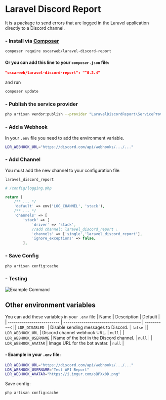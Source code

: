 # Laravel Discord Report

It is a package to send errors that are logged in the Laravel application directly to a Discord channel.

### - Install vía [Composer](https://packagist.org/packages/oscarweb/laravel-discord-report "Composer")
```sh
composer require oscarweb/laravel-discord-report
```

#### Or you can add this line to your `composer.json` file:
```json
"oscarweb/laravel-discord-report": "^0.2.4"
```
and run 
```sh
composer update
```

### - Publish the service provider
```sh
php artisan vendor:publish --provider "LaravelDiscordReport\ServiceProvider"
```

### - Add a Webhook
In your ```.env``` file you need to add the environment variable.
```sh
LDR_WEBHOOK_URL="https://discord.com/api/webhooks/.../..."
```

### - Add Channel
You must add the new channel to your configuration file: 

```laravel_discord_report```

```php
# /config/logging.php

return [
    /** ... */
    'default' => env('LOG_CHANNEL', 'stack'),
    /** ... */
    'channels' => [
        'stack' => [
            'driver' => 'stack',
            //add channel: laravel_discord_report ↓
            'channels' => ['single','laravel_discord_report'], 
            'ignore_exceptions' => false,
        ],
```

### - Save Config
```sh
php artisan config:cache
```
### - Testing

![Example Command](https://oscarweb.com.ar/github/laravel-discord-report/screenshot_laravel_discord_report.png "Example Command")

## Other environment variables
You can add these variables in your ```.env``` file
| Name                       | Description                             | Default     |
| -------------------------- | --------------------------------------- | -----------:|
| ```LDR_DISABLED ```        | Disable sending messages to Discord.    | ```false``` |
| ```LDR_WEBHOOK_URL```      | Discord channel webhook URL.            |  ```null``` |
| ```LDR_WEBHOOK_USERNAME``` | Name of the bot in the Discord channel. |  ```null``` |
| ```LDR_WEBHOOK_AVATAR```   | Image URL for the bot avatar.           |  ```null``` |

#### - Example in your ```.env``` file:
```sh
LDR_WEBHOOK_URL="https://discord.com/api/webhooks/.../..."
LDR_WEBHOOK_USERNAME="Test API Report"
LDR_WEBHOOK_AVATAR="https://i.imgur.com/oBPXx0D.png"
```

Save config:
```sh
php artisan config:cache
```